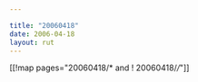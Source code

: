 ```yaml
---

title: "20060418"
date: 2006-04-18
layout: rut
---
```


[[!map pages="20060418/* and ! 20060418/*/*"]]
